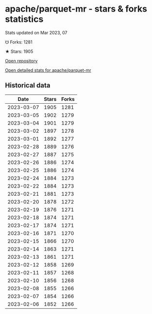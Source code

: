 # apache/parquet-mr - stars & forks statistics

Stats updated on Mar 2023, 07

☋ Forks: 1281

★ Stars: 1905

[Open repository](https://github.com/apache/parquet-mr)

[Open detailed stats for apache/parquet-mr](https://reviewgithub.com/rep/apache/parquet-mr)

## Historical data
| Date | Stars | Forks |
|------|-------|-------|
| 2023-03-07 | 1905 | 1281 | 
| 2023-03-05 | 1902 | 1279 | 
| 2023-03-04 | 1901 | 1279 | 
| 2023-03-02 | 1897 | 1278 | 
| 2023-03-01 | 1892 | 1277 | 
| 2023-02-28 | 1889 | 1276 | 
| 2023-02-27 | 1887 | 1275 | 
| 2023-02-26 | 1886 | 1274 | 
| 2023-02-25 | 1886 | 1274 | 
| 2023-02-24 | 1884 | 1273 | 
| 2023-02-22 | 1884 | 1273 | 
| 2023-02-21 | 1881 | 1273 | 
| 2023-02-20 | 1878 | 1272 | 
| 2023-02-19 | 1876 | 1271 | 
| 2023-02-18 | 1874 | 1271 | 
| 2023-02-17 | 1874 | 1271 | 
| 2023-02-16 | 1871 | 1270 | 
| 2023-02-15 | 1866 | 1270 | 
| 2023-02-14 | 1863 | 1271 | 
| 2023-02-13 | 1861 | 1271 | 
| 2023-02-12 | 1858 | 1269 | 
| 2023-02-11 | 1857 | 1268 | 
| 2023-02-10 | 1856 | 1268 | 
| 2023-02-08 | 1855 | 1266 | 
| 2023-02-07 | 1854 | 1266 | 
| 2023-02-06 | 1852 | 1266 | 

